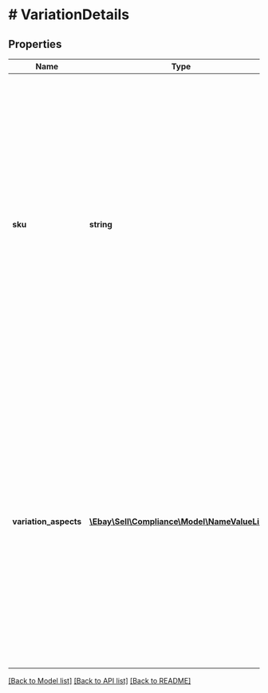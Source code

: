 # # VariationDetails

## Properties

Name | Type | Description | Notes
------------ | ------------- | ------------- | -------------
**sku** | **string** | The seller-defined SKU value of the variation within the multiple-variation listing with the violation{s). This field is only returned if a seller-defined SKU value is defined for the variation. SKU values are optional in listing except when creating listings using the Inventory API. | [optional]
**variation_aspects** | [**\Ebay\Sell\Compliance\Model\NameValueList[]**](NameValueList.md) | An array of one or more variation aspects that define a variation within a multiple-variation listing. The aspect{s) returned here define the individual variation, because these aspects will differ for each variation. Common varying aspects include color and size. | [optional]

[[Back to Model list]](../../README.md#models) [[Back to API list]](../../README.md#endpoints) [[Back to README]](../../README.md)
